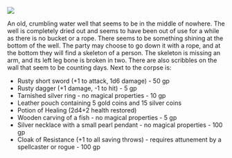 ![](https://i.imgur.com/1TjJVgb.jpg)

An old, crumbling water well that seems to be in the middle of nowhere. The well is completely dried out and seems to have been out of use for a while as there is no bucket or a rope. There seems to be something shining at the bottom of the well.
The party may choose to go down it with a rope, and at the bottom they will find a skeleton of a person. The skeleton is missing an arm, and its left leg bone is broken in two. There are also scribbles on the wall that seem to be counting days.
Next to the corpse is:
- Rusty short sword (+1 to attack, 1d6 damage) - 50 gp
- Rusty dagger (+1 damage, -1 to hit) - 5 gp
- Tarnished silver ring - no magical properties - 10 gp
- Leather pouch containing 5 gold coins and 15 silver coins
- Potion of Healing (2d4+2 health restored)
- Wooden carving of a fish - no magical properties - 5 gp
- Silver necklace with a small pearl pendant - no magical properties - 100 gp
- Cloak of Resistance (+1 to all saving throws) - requires attunement by a spellcaster or rogue - 100 gp
